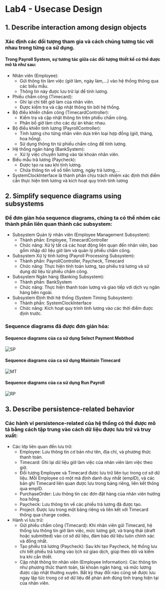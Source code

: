 # Lab4 - Usecase Design 

## 1. Describe interaction among design objects 

### Xác định các đối tượng tham gia và cách chúng tương tác với nhau trong từng ca sử dụng.

#### Trong Payroll System, sự tương tác giữa các đối tượng thiết kế có thể được mô tả như sau:
- Nhân viên (Employee):
  - Gửi thông tin làm việc (giờ làm, ngày làm,...) vào hệ thống thông qua các biểu mẫu.
  - Thông tin này được lưu trữ lại để tính lương.
- Phiếu chấm công (Timecard):
  - Ghi lại chi tiết giờ làm của nhân viên.
  - Được kiểm tra và cập nhật thông tin bởi hệ thống.
- Bộ điều khiển chấm công (TimecardController):
  - Kiểm tra và cập nhật thông tin trên phiếu chấm công.
  - Phân bổ giờ làm cho các dự án khác nhau.
- Bộ điều khiển tính lương (PayrollController):
  - Tính lương cho từng nhân viên dựa trên loại hợp đồng (giờ, tháng, hoa hồng).
  - Sử dụng thông tin từ phiếu chấm công để tính lương.
- Hệ thống ngân hàng (BankSystem):
  - Xử lý việc chuyển lương vào tài khoản nhân viên.
- Biểu mẫu trả lương (Paycheck):
  - Được tạo ra sau khi tính lương.
  - Chứa thông tin về số tiền lương, ngày trả lương,...
- SystemClockInterface là thành phần chịu trách nhiệm xác định thời điểm cần thực hiện tính lương và kích hoạt quy trình tính lương

## 2. Simplify sequence diagrams using subsystems 

### Để đơn giản hóa sequence diagrams, chúng ta có thể nhóm các thành phần liên quan thành các subsystem:
- Subsystem Quản lý nhân viên (Employee Management Subsystem):
  - Thành phần: Employee, TimecardController
  - Chức năng: Xử lý tất cả các hoạt động liên quan đến nhân viên, bao gồm nhập dữ liệu giờ làm và quản lý phiếu chấm công.
- Subsystem Xử lý tính lương (Payroll Processing Subsystem):
  - Thành phần: PayrollController, Paycheck, Timecard
  - Chức năng: Thực hiện tính toán lương, tạo phiếu trả lương và sử dụng dữ liệu từ phiếu chấm công.
- Subsystem Ngân hàng (Banking Subsystem):
  - Thành phần: BankSystem
  - Chức năng: Thực hiện thanh toán lương và giao tiếp với dịch vụ ngân hàng bên ngoài.
- Subsystem Định thời hệ thống (System Timing Subsystem):
  - Thành phần: SystemClockInterface
  - Chức năng: Kích hoạt quy trình tính lương vào các thời điểm được định trước.

### Sequence diagrams đã được đơn giản hóa:
#### Sequence diagrams của ca sử dụng Select Payment Mebthod

![SP](https://www.planttext.com/api/plantuml/png/b9HDReCm48NtFeML5P7I2sHHfMswo29g97A1YPc05MCZUuZ4sRheaNg56Z24dx0eEu_dVNv-3Fn-_-mSWQKoLmm46Si_yqAP2f4LlYo5B40JNtLLVWGDAUReYt5vSPKZp5SSNA_hgsF02IfhbE8dQmGw9tKwqOU61VaxwDjS4weBchYfyRFCvygskEnLP2XkdQzcCMxP0y4574wmNVa1PdroBw_pZFYMErGeo9zIPtf4oamIhTcyqykd4NcrHR8IxnYs3lfg8WpQGx9cCud7p4nwJeha8q41DgctHunv_wANqkeHvhc19re1IfGA26DGOAk81fH5IFDU6lCQhTTsfO7x3NSDi66q_Gi9EBZtW3qIIEL6d2Bi_JUFs7DZ0YfTD3On7Lwla5gIR2zIJqDK3AUYkyg6TxRUX32bfZLZZFjd1dn-25dGxegsJVfi0YMQK1_9BR7xoTvoRKXUgs0xtBOOhjQjnQTZFU1ae9ElEzeFS5dKdSyc7-j2tFv3I5EqOIVyPtpcEzH9_Nlx0m00__y30000)

#### Sequence diagrams của ca sử dụng Maintain Timecard

![MT](https://www.planttext.com/api/plantuml/png/d9H1ReCm44Ntd6B4YaZj1RAeiaWMMKIAGjlzn4nIgyP6zZWIP-kYH-eLQbgW1KpKb8Kb1l_dhy-7ZxVtbMEqx4kLe61ZOLDMojH4IHN6KiWADKFQJM676izKKXZc_kXgnrIcWAxNzTCXO8-rDKh1tXf1pabz7kdR3JFoDJ8UqT58r8r_L4dlzFvXwWcM87Nb-L6M9D0MQsAKocNStGVU8fdA0cliBw0kg6I1J1rjX9aeuXJnGkArGnoyeh4TL0pR4tHRG3fuRavE85onGoQfX5CSNkPyDfYf96xM4dkhym3B6TcxR37h8XQ-DYnFTUv5qu5M6qsxVujBAAIh5DQxe0ZDoz8-XyP5MBzX9wzKdIuIKg4aexIs-d8rhtcd6skDpQXPswhyo_CGGBhuSyLy5ItOjhXh7rtfMgm6Gzw1XBb6lQqLJr_IlXUt9JqG-rytCv_ZVDX3yIgatVpSFW400F__0m00)

#### Sequence diagrams của ca sử dụng Run Payroll

![RP](https://www.planttext.com/api/plantuml/png/f9LDRi8m48NtEON5Yahq0brKKEW2YKf8eGSOd25OE7PaJohbR5tqIBr2JUmGaJXLex8RPzxdDpyatvzVIqjWg2fa0foqOMbj2OkrrFooLOJc11oJqgK8BafGn6Pxg8sMaksDvcYjK3bBgwDjT3C6beM4s-6zV0C4Hx3O4xN78oh7v6Vab_Q29hXFUG5r6Pe9fnqsYLN87fy7jjaJ8oFo74ru4WgUFoJ98DVf1nKuG8wqalArAAMk4G-YG0uckoA6sN4B1gaogbLULNFiuqOCHMWS9Aya4AOWmGYqCTW8gsbvKvD2un3jKOInO3RmlJKl7UcHXOyRQuC4Gjfv6UATi3IrLwdZfGHKJPfKLMQ-fYRRoqiVRRE5Mq0_VCncK_syD-JV7VMtr8bBVw7BBb1HloK9I6BR4mkFsHlIMMTC-8Ld1mFAdj0apFq6yFY553JDQjG7lU9SLyERnuYH-fKcSQg3nQwdNUHfVnsHrFc0rSudWfqsfPtERoD2wLvFqUQkmPudUqQLkMPrW_Hnryr_65LPV9-YxxYsWzVijNR_MIIXbSCi7UVw1VW1003__mC0)

## 3. Describe persistence-related behavior

### Các hành vi persistence-related của hệ thống có thể được mô tả bằng cách tập trung vào cách dữ liệu được lưu trữ và truy xuất:

- Các lớp liên quan đến lưu trữ:
  - Employee: Lưu thông tin cơ bản như tên, địa chỉ, và phương thức thanh toán.
  - Timecard: Ghi lại dữ liệu giờ làm việc của nhân viên làm việc theo giờ.
  - Đối tượng Employee và Timecard được lưu trữ liên tục trong cơ sở dữ liệu. Mỗi Employee có một mã định danh duy nhất (empID), và các bản ghi Timecard liên quan được lưu trong bảng riêng, liên kết thông qua empID.
  - PurchaseOrder: Lưu thông tin các đơn đặt hàng của nhân viên hưởng hoa hồng.
  - Paycheck: Lưu thông tin về các phiếu trả lương đã được tạo.
  - Project: Được lưu trong một bảng riêng và liên kết với Timecard thông qua charge codes.
- Hành vi lưu trữ:
  - Gửi phiếu chấm công (Timecard): Khi nhân viên gửi Timecard, hệ thống lưu thông tin giờ làm việc, mức lương giờ, và trạng thái (draft hoặc submitted) vào cơ sở dữ liệu, đảm bảo dữ liệu luôn chính xác và đồng nhất.
  - Tạo phiếu trả lương (Paycheck): Sau khi tạo Paycheck, hệ thống lưu chi tiết phiếu trả lương vào lịch sử giao dịch, giúp theo dõi và kiểm tra khi cần thiết.
  - Cập nhật thông tin nhân viên (Employee Information): Các thông tin như phương thức thanh toán, tài khoản ngân hàng, và mức lương được cập nhật thường xuyên. Bất kỳ thay đổi nào cũng sẽ được lưu ngay lập tức trong cơ sở dữ liệu để phản ánh đúng tình trạng hiện tại của nhân viên.
